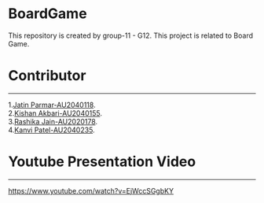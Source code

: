 # BoardGame
This repository is created by group-11 - G12. This project is related to Board Game.

# Contributor
---

1.[Jatin Parmar-AU2040118](https://github.com/Jatin-parmar).<br>
2.[Kishan Akbari-AU2040155](https://github.com/kishanakbari8888).<br>
3.[Rashika Jain-AU2020178](https://github.com/kanvipatel16).<br>
4.[Kanvi Patel-AU2040235](https://github.com/kanvipatel16).<br>



# Youtube Presentation Video
---
https://www.youtube.com/watch?v=EjWccSGgbKY






